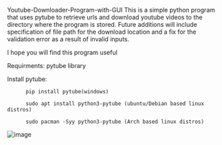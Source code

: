 Youtube-Downloader-Program-with-GUI
This is a simple python program that uses pytube to retrieve urls and download youtube videos to the directory where the program is stored.
Future additions will include specification of file path for the download location and a fix for the validation error as a result of invalid inputs.

I hope you will find this program useful

Requirments: pytube library

Install pytube: 

          pip install pytube(windows)

          sudo apt install python3-pytube (ubuntu/Debian based linux distros)
          
          sudo pacman -Syy python3-pytube (Arch based linux distros)
   
![image](https://user-images.githubusercontent.com/74146327/119103492-4db58080-ba2c-11eb-84c7-04f95e9cede5.png)
